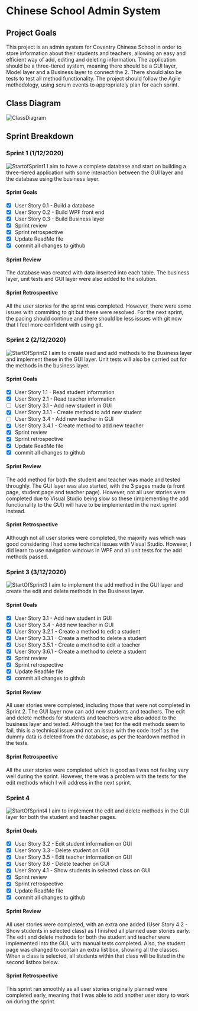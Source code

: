# Chinese School Admin System

## Project Goals
This project is an admin system for Coventry Chinese School in order to store information about their students and teachers, allowing an easy and efficient way of add, editing and deleting information.
The application should be a three-tiered system, meaning there should be a GUI layer, Model layer and a Business layer to connect the 2. There should also be tests to test all method functionality. 
The project should follow the Agile methodology, using scrum events to appropriately plan for each sprint.

## Class Diagram
![ClassDiagram](https://github.com/Lauren919/ChineseSchoolAdminSystem/blob/main/Project%20Images/Class%20Diagram.png)

## Sprint Breakdown
### Sprint 1 (1/12/2020)
![StartofSprint1](https://github.com/Lauren919/ChineseSchoolAdminSystem/blob/main/Project%20Images/Sprint%201.png)
I aim to have a complete database and start on building a three-tiered application with some interaction between the GUI layer and the database using the business layer.

#### Sprint Goals
- [x] User Story 0.1 - Build a database
- [x] User Story 0.2 - Build WPF front end
- [x] User Story 0.3 - Build Business layer
- [x] Sprint review
- [x] Sprint retrospective
- [x] Update ReadMe file
- [x] commit all changes to github

#### Sprint Review
The database was created with data inserted into each table. The business layer, unit tests and GUI layer were also added to the solution.

#### Sprint Retrospective
All the user stories for the sprint was completed. However, there were some issues with commiting to git but these were resolved. For the next sprint, the pacing should continue and there should be less issues with git now that I feel more confident with using git.


### Sprint 2 (2/12/2020)
![StartOfSprint2](https://github.com/Lauren919/ChineseSchoolAdminSystem/blob/main/Project%20Images/Sprint%202.png)
I aim to create read and add methods to the Business layer and implement these in the GUI layer. Unit tests will also be carried out for the methods in the business layer.

#### Sprint Goals
- [x] User Story 1.1 - Read student information
- [x] User Story 2.1 - Read teacher information
- [ ] User Story 3.1 - Add new student in GUI
- [x] User Story 3.1.1 - Create method to add new student 
- [ ] User Story 3.4 - Add new teacher in GUI
- [x] User Story 3.4.1 - Create method to add new teacher
- [x] Sprint review
- [x] Sprint retrospective
- [x] Update ReadMe file
- [x] commit all changes to github

#### Sprint Review
The add method for both the student and teacher was made and tested throughly. The GUI layer was also started, with the 3 pages made (a front page, student page and teacher page). However, not all user stories were completed due to Visual Studio being slow so these (implementing the add functionality to the GUI) will have to be implemented in the next sprint instead.

#### Sprint Retrospective
Although not all user stories were completed, the majority was which was good considering I had some technical issues with Visual Studio. However, I did learn to use navigation windows in WPF and all unit tests for the add methods passed.


### Sprint 3 (3/12/2020)
![StartOfSprint3](https://github.com/Lauren919/ChineseSchoolAdminSystem/blob/main/Project%20Images/Sprint%203.png)
I aim to implement the add method in the GUI layer and create the edit and delete methods in the Business layer.

#### Sprint Goals
- [x] User Story 3.1 - Add new student in GUI
- [x] User Story 3.4 - Add new teacher in GUI
- [x] User Story 3.2.1 - Create a method to edit a student
- [x] User Story 3.3.1 - Create a method to delete a student
- [x] User Story 3.5.1 - Create a method to edit a teacher
- [x] User Story 3.6.1 - Create a method to delete a student
- [x] Sprint review
- [x] Sprint retrospective
- [x] Update ReadMe file
- [x] commit all changes to github

#### Sprint Review
All user stories were completed, including those that were not completed in Sprint 2. The GUI layer now can add new students and teachers. The edit and delete methods for students and teachers were also added to the business layer and tested. Although the test for the edit methods seem to fail, this is a technical issue and not an issue with the code itself as the dummy data is deleted from the database, as per the teardown method in the tests.

#### Sprint Retrospective
All the user stories were completed which is good as I was not feeling very well during the sprint. However, there was a problem with the tests for the edit methods which I will address in the next sprint. 


### Sprint 4
![StartOfSprint4](https://github.com/Lauren919/ChineseSchoolAdminSystem/blob/main/Project%20Images/Sprint%204.png)
I aim to implement the edit and delete methods in the GUI layer for both the student and teacher pages.

#### Sprint Goals
- [x] User Story 3.2 - Edit student information on GUI
- [x] User Story 3.3 - Delete student on GUI
- [x] User Story 3.5 - Edit teacher information on GUI
- [x] User Story 3.6 - Delete teacher on GUI
- [x] User Story 4.1 - Show students in selected class on GUI
- [x] Sprint review
- [x] Sprint retrospective
- [x] Update ReadMe file
- [x] commit all changes to github

#### Sprint Review
All user stories were completed, with an extra one added (User Story 4.2 - Show students in selected class) as I finished all planned user stories early. The edit and delete methods for both the student and teacher were implemented into the GUI, with manual tests completed. Also, the student page was changed to contain an extra list box, showing all the classes. When a class is selected, all students within that class will be listed in the second listbox below.

#### Sprint Retrospective
This sprint ran smoothly as all user stories originally planned were completed early, meaning that I was able to add another user story to work on during the sprint. 

